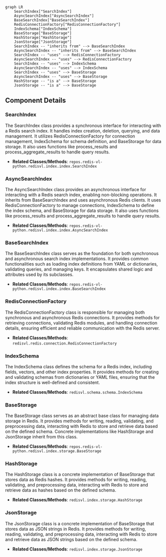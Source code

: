 ```mermaid
graph LR
    SearchIndex["SearchIndex"]
    AsyncSearchIndex["AsyncSearchIndex"]
    BaseSearchIndex["BaseSearchIndex"]
    RedisConnectionFactory["RedisConnectionFactory"]
    IndexSchema["IndexSchema"]
    BaseStorage["BaseStorage"]
    HashStorage["HashStorage"]
    JsonStorage["JsonStorage"]
    SearchIndex -- "inherits from" --> BaseSearchIndex
    AsyncSearchIndex -- "inherits from" --> BaseSearchIndex
    SearchIndex -- "uses" --> RedisConnectionFactory
    AsyncSearchIndex -- "uses" --> RedisConnectionFactory
    SearchIndex -- "uses" --> IndexSchema
    AsyncSearchIndex -- "uses" --> IndexSchema
    SearchIndex -- "uses" --> BaseStorage
    AsyncSearchIndex -- "uses" --> BaseStorage
    HashStorage -- "is a" --> BaseStorage
    JsonStorage -- "is a" --> BaseStorage
```

## Component Details

### SearchIndex
The SearchIndex class provides a synchronous interface for interacting with a Redis search index. It handles index creation, deletion, querying, and data management. It utilizes RedisConnectionFactory for connection management, IndexSchema for schema definition, and BaseStorage for data storage. It also uses functions like process_results and process_aggregate_results to handle query results.
- **Related Classes/Methods**: `repos.redis-vl-python.redisvl.index.index.SearchIndex`

### AsyncSearchIndex
The AsyncSearchIndex class provides an asynchronous interface for interacting with a Redis search index, enabling non-blocking operations. It inherits from BaseSearchIndex and uses asynchronous Redis clients. It uses RedisConnectionFactory to manage connections, IndexSchema to define the index schema, and BaseStorage for data storage. It also uses functions like process_results and process_aggregate_results to handle query results.
- **Related Classes/Methods**: `repos.redis-vl-python.redisvl.index.index.AsyncSearchIndex`

### BaseSearchIndex
The BaseSearchIndex class serves as the foundation for both synchronous and asynchronous search index implementations. It provides common functionalities such as loading index definitions from YAML or dictionaries, validating queries, and managing keys. It encapsulates shared logic and attributes used by its subclasses.
- **Related Classes/Methods**: `repos.redis-vl-python.redisvl.index.index.BaseSearchIndex`

### RedisConnectionFactory
The RedisConnectionFactory class is responsible for managing both synchronous and asynchronous Redis connections. It provides methods for retrieving connections, validating Redis modules, and handling connection details, ensuring efficient and reliable communication with the Redis server.
- **Related Classes/Methods**: `redisvl.redis.connection.RedisConnectionFactory`

### IndexSchema
The IndexSchema class defines the schema for a Redis index, including fields, vectors, and other index properties. It provides methods for creating and validating schemas from dictionaries or YAML files, ensuring that the index structure is well-defined and consistent.
- **Related Classes/Methods**: `redisvl.schema.schema.IndexSchema`

### BaseStorage
The BaseStorage class serves as an abstract base class for managing data storage in Redis. It provides methods for writing, reading, validating, and preprocessing data, interacting with Redis to store and retrieve data based on the defined schema. Concrete implementations like HashStorage and JsonStorage inherit from this class.
- **Related Classes/Methods**: `repos.redis-vl-python.redisvl.index.storage.BaseStorage`

### HashStorage
The HashStorage class is a concrete implementation of BaseStorage that stores data as Redis hashes. It provides methods for writing, reading, validating, and preprocessing data, interacting with Redis to store and retrieve data as hashes based on the defined schema.
- **Related Classes/Methods**: `redisvl.index.storage.HashStorage`

### JsonStorage
The JsonStorage class is a concrete implementation of BaseStorage that stores data as JSON strings in Redis. It provides methods for writing, reading, validating, and preprocessing data, interacting with Redis to store and retrieve data as JSON strings based on the defined schema.
- **Related Classes/Methods**: `redisvl.index.storage.JsonStorage`
